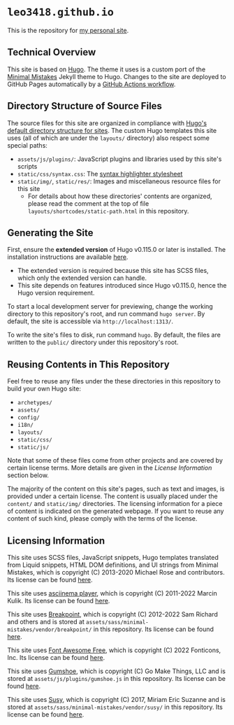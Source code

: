# `leo3418.github.io`

This is the repository for [my personal site][site].

[site]: https://leo3418.github.io/

## Technical Overview

This site is based on [Hugo][hugo].  The theme it uses is a custom port of the
[Minimal Mistakes][minimal-mistakes] Jekyll theme to Hugo.  Changes to the site
are deployed to GitHub Pages automatically by a [GitHub Actions
workflow][gh-actions].

[hugo]: https://gohugo.io/
[minimal-mistakes]: https://mmistakes.github.io/minimal-mistakes/
[gh-actions]: https://github.com/Leo3418/leo3418.github.io/actions

## Directory Structure of Source Files

The source files for this site are organized in compliance with [Hugo's default
directory structure for sites][dir-struct].  The custom Hugo templates this
site uses (all of which are under the `layouts/` directory) also respect some
special paths:

- `assets/js/plugins/`: JavaScript plugins and libraries used by this site's
  scripts
- `static/css/syntax.css`: The [syntax highlighter stylesheet][syntax-hl-css]
- `static/img/`, `static/res/`: Images and miscellaneous resource files for
  this site
  - For details about how these directories' contents are organized, please
    read the comment at the top of file `layouts/shortcodes/static-path.html`
    in this repository.

[dir-struct]: https://gohugo.io/getting-started/directory-structure/#directory-structure-explained
[syntax-hl-css]: https://gohugo.io/content-management/syntax-highlighting/#generate-syntax-highlighter-css

## Generating the Site

First, ensure the **extended version** of Hugo v0.115.0 or later is installed.
The installation instructions are available [here][hugo-install].
- The extended version is required because this site has SCSS files, which only
  the extended version can handle.
- This site depends on features introduced since Hugo v0.115.0, hence the Hugo
  version requirement.

To start a local development server for previewing, change the working
directory to this repository's root, and run command `hugo server`.  By
default, the site is accessible via `http://localhost:1313/`.

To write the site's files to disk, run command `hugo`.  By default, the files
are written to the `public/` directory under this repository's root.

[hugo-install]: https://gohugo.io/getting-started/installing/

## Reusing Contents in This Repository

Feel free to reuse any files under the these directories in this repository to
build your own Hugo site:
- `archetypes/`
- `assets/`
- `config/`
- `i18n/`
- `layouts/`
- `static/css/`
- `static/js/`

Note that some of these files come from other projects and are covered by
certain license terms.  More details are given in the *License Information*
section below.

The majority of the content on this site's pages, such as text and images, is
provided under a certain license. The content is usually placed under the
`content/` and `static/img/` directories. The licensing information for a piece
of content is indicated on the generated webpage.  If you want to reuse any
content of such kind, please comply with the terms of the license.

## Licensing Information

This site uses SCSS files, JavaScript snippets, Hugo templates translated from
Liquid snippets, HTML DOM definitions, and UI strings from Minimal Mistakes,
which is copyright (C) 2013-2020 Michael Rose and contributors.  Its license
can be found [here][mmistakes-license].

This site uses [asciinema player][asciinema-player], which is copyright (C)
2011-2022 Marcin Kulik.  Its license can be found
[here][asciinema-player-license].

This site uses [Breakpoint][breakpoint], which is copyright (C) 2012-2022 Sam
Richard and others and is stored at
`assets/sass/minimal-mistakes/vendor/breakpoint/` in this repository.  Its
license can be found [here][breakpoint-license].

This site uses [Font Awesome Free][font-awesome], which is copyright (C) 2022
Fonticons, Inc.  Its license can be found [here][font-awesome-license].

This site uses [Gumshoe][gumshoe], which is copyright (C) Go Make Things, LLC
and is stored at `assets/js/plugins/gumshoe.js` in this repository.  Its
license can be found [here][gumshoe-license].

This site uses [Susy][susy], which is copyright (C) 2017, Miriam Eric Suzanne
and is stored at `assets/sass/minimal-mistakes/vendor/susy/` in this
repository.  Its license can be found [here][susy-license].

[asciinema-player]: https://github.com/asciinema/asciinema-player
[asciinema-player-license]: https://github.com/asciinema/asciinema-player/blob/v3.0.1/LICENSE
[breakpoint]: https://github.com/at-import/breakpoint
[breakpoint-license]: https://github.com/at-import/breakpoint/blob/main/LICENSE
[font-awesome]: https://fontawesome.com/
[font-awesome-license]: https://github.com/FortAwesome/Font-Awesome/blob/5.x/LICENSE.txt
[gumshoe]: https://github.com/cferdinandi/gumshoe
[gumshoe-license]: https://github.com/cferdinandi/gumshoe/blob/v5.1.1/LICENSE.md
[mmistakes-license]: https://github.com/mmistakes/minimal-mistakes/blob/4.24.0/LICENSE
[susy]: https://www.oddbird.net/susy/
[susy-license]: https://github.com/oddbird/susy/blob/main/LICENSE.txt
